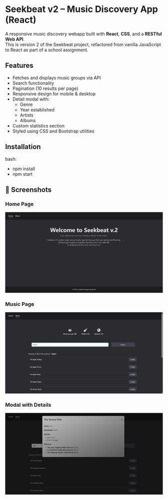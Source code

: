 # Seekbeat v2 – Music Discovery App (React)

A responsive music discovery webapp built with **React**, **CSS**, and a **RESTful Web API**.  
This is version 2 of the Seekbeat project, refactored from vanilla JavaScript to React as part of a school assignment.

## Features

- Fetches and displays music groups via API
- Search functionality
- Pagination (10 results per page)
- Responsive design for mobile & desktop
- Detail modal with:
  - Genre
  - Year established
  - Artists
  - Albums
- Custom statistics section
- Styled using CSS and Bootstrap utilities

## Installation

bash:

- npm install
- npm start

## 📸 Screenshots

### Home Page
![Home](public/ScreenshotHomePage.png)

### Music Page
![Music Page](public/ScreenshotMusicPage.png)

### Modal with Details
![Details Modal](public/ScreenshotDetailsModal.png)

